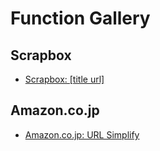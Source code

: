 Function Gallery
===

## Scrapbox

- [Scrapbox: [title url]](chrome-extension://fahnpljpoimoegkakdoihmbnnabjhepi/options.html#/install?f=eyJuYW1lIjoiU2NyYXBib3g6IFt0aXRsZSB1cmxdIiwiY29kZSI6Iih7dGl0bGUsIHBhZ2VVUkx9KSA9PiBgWyR7dGl0bGUucmVwbGFjZSgvXFxzKltcXFtcXF1dXFxzKi9nLCAnICcpfSAke3BhZ2VVUkx9XWA7IiwidGhlbWUiOnsidGV4dENvbG9yIjoiI0ZGRkZGRiIsImJhY2tncm91bmRDb2xvciI6IiMwNkI2MzIifSwidmVyc2lvbiI6MX0%3D)

## Amazon.co.jp

- [Amazon.co.jp: URL Simplify](chrome-extension://fahnpljpoimoegkakdoihmbnnabjhepi/options.html#/install?f=eyJuYW1lIjoiQW1hem9uLmNvLmpwOiBTaW1wbGlmeSBVUkwiLCJjb2RlIjoiLyoqXG4gKiBDb3B5IHNpbXBsaWZpZWQgYW1hem9uLmNvLmpwIGl0ZW0gVVJMLlxuICpcbiAqIFJldHVybmluZyBmYWxzeSB2YWx1ZSBkb2Vzbid0IG92ZXJ3cml0ZSB5b3VyIGNsaXBib2FyZC5cbiAqL1xuKHtwYWdlVVJMfSkgPT4ge1xuICBjb25zdCBtYXRjaCA9IHBhZ2VVUkwubWF0Y2goLyhcXC9kcFxcL1xcdyspWy8%2FXT8vKTtcbiAgcmV0dXJuIG1hdGNoID8gbmV3IFVSTChwYWdlVVJMKS5vcmlnaW4gKyBtYXRjaFsxXSA6IHVuZGVmaW5lZDtcbn0iLCJwYXR0ZXJuIjoiXmh0dHBzOi8vd3d3XFwuYW1hem9uXFwuY29cXC5qcC8uKy9kcC8uKyQiLCJ0aGVtZSI6eyJ0ZXh0Q29sb3IiOiIjMDAwMDAwIiwiYmFja2dyb3VuZENvbG9yIjoiI2ZmYTcyNCJ9LCJ2ZXJzaW9uIjoxfQ%3D%3D)
